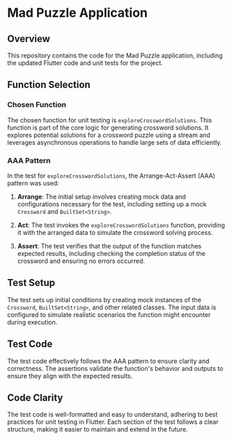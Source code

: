 # Mad Puzzle Application

## Overview

This repository contains the code for the Mad Puzzle application, including the updated Flutter code and unit tests for the project.

## Function Selection

### Chosen Function

The chosen function for unit testing is `exploreCrosswordSolutions`. This function is part of the core logic for generating crossword solutions. It explores potential solutions for a crossword puzzle using a stream and leverages asynchronous operations to handle large sets of data efficiently.

### AAA Pattern

In the test for `exploreCrosswordSolutions`, the Arrange-Act-Assert (AAA) pattern was used:

1. **Arrange**: The initial setup involves creating mock data and configurations necessary for the test, including setting up a mock `Crossword` and `BuiltSet<String>`.

2. **Act**: The test invokes the `exploreCrosswordSolutions` function, providing it with the arranged data to simulate the crossword solving process.

3. **Assert**: The test verifies that the output of the function matches expected results, including checking the completion status of the crossword and ensuring no errors occurred.

## Test Setup

The test sets up initial conditions by creating mock instances of the `Crossword`, `BuiltSet<String>`, and other related classes. The input data is configured to simulate realistic scenarios the function might encounter during execution.

## Test Code

The test code effectively follows the AAA pattern to ensure clarity and correctness. The assertions validate the function's behavior and outputs to ensure they align with the expected results.

## Code Clarity

The test code is well-formatted and easy to understand, adhering to best practices for unit testing in Flutter. Each section of the test follows a clear structure, making it easier to maintain and extend in the future.

